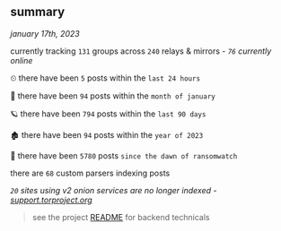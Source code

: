 
## summary
_january 17th, 2023_

currently tracking `131` groups across `240` relays & mirrors - _`76` currently online_

⏲ there have been `5` posts within the `last 24 hours`

🦈 there have been `94` posts within the `month of january`

🪐 there have been `794` posts within the `last 90 days`

🏚 there have been `94` posts within the `year of 2023`

🦕 there have been `5780` posts `since the dawn of ransomwatch`

there are `68` custom parsers indexing posts

_`20` sites using v2 onion services are no longer indexed - [support.torproject.org](https://support.torproject.org/onionservices/v2-deprecation/)_

> see the project [README](https://github.com/joshhighet/ransomwatch#ransomwatch--) for backend technicals
